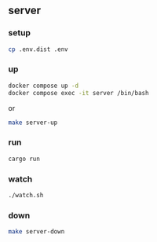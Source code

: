 ## server

### setup

```bash
cp .env.dist .env
```

### up

```bash
docker compose up -d
docker compose exec -it server /bin/bash
```

or 

```bash
make server-up
``` 

### run

```bash
cargo run
```

### watch

```bash
./watch.sh
```

### down

```bash
make server-down
```
